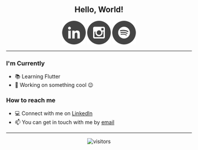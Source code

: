 <div align="center">

## Hello, World! 

[![LinkedIn][linkedinimage]][linkedin] [![Instagram][intagramimage]][instagram] [![Spotify][spotifyimage]][linkedin]

</div>

***
### I'm Currently
- 📚  Learning Flutter
- 📱  Working on something cool :wink:
### How to reach me
- 💻  Connect with me on [LinkedIn][linkedin]
- 📫  You can get in touch with me by [email][email]




***

<div align="center">

![visitors]

</div>

<!-- links to social media -->

[homepage]: https://hamiltonw.me/
[linkedin]: https://www.linkedin.com/in/hamiltonw/
[email]: mailto:hamiltonwanderson@outlook.com
[instagram]: https://www.instagram.com/hamiltonwanderson/
[spotify]: https://open.spotify.com/user/12142164827
[visitors]: https://visitor-badge.glitch.me/badge?page_id=hamiltonwanderson.hamiltonwanderson

<!-- links to social media icons -->

[linkedinimage]: https://raw.githubusercontent.com/pixelstorm/social-svg-icons/8b7f70ec8b280ee6ccde1746865cd4157b43685e/social-1_round-linkedin.svg
[intagramimage]:https://raw.githubusercontent.com/pixelstorm/social-svg-icons/8b7f70ec8b280ee6ccde1746865cd4157b43685e/social-1_round-instagram.svg
[spotifyimage]:https://raw.githubusercontent.com/pixelstorm/social-svg-icons/8b7f70ec8b280ee6ccde1746865cd4157b43685e/social-1_round-spotify.svg
